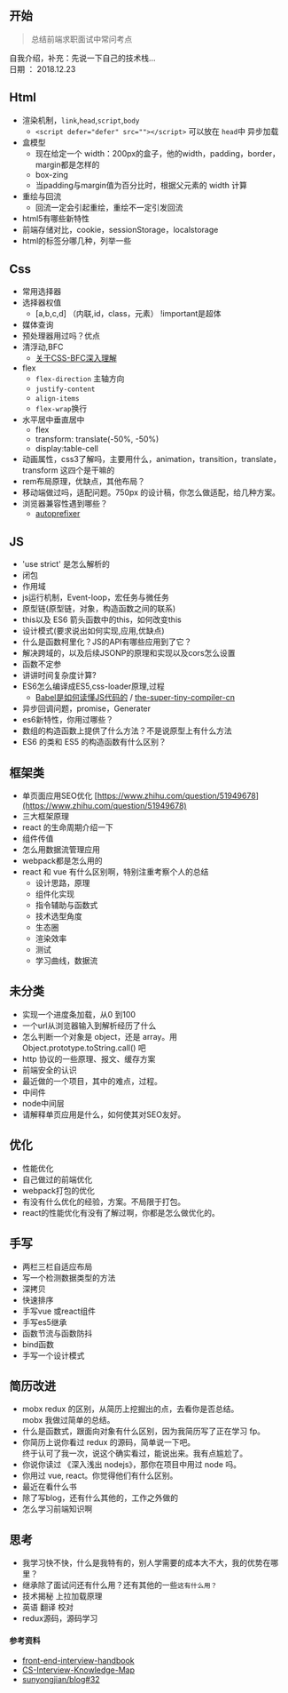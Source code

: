 ## 开始

> 总结前端求职面试中常问考点

自我介绍，补充：先说一下自己的技术栈...  
日期 ： 2018.12.23

## Html

-   渲染机制，`link`,`head`,`script`,`body`
    -   `<script defer="defer" src=""></script>` 可以放在 `head`中 异步加载
-   盒模型
    -   现在给定一个 width：200px的盒子，他的width，padding，border，margin都是怎样的
    -   box-zing
    -   当padding与margin值为百分比时，根据父元素的 width 计算
-   重绘与回流
    -   回流一定会引起重绘，重绘不一定引发回流
-   html5有哪些新特性
-   前端存储对比，cookie，sessionStorage，localstorage
-   html的标签分哪几种，列举一些

## Css

-   常用选择器
-   选择器权值
    -   \[a,b,c,d\] （内联,id，class，元素） !important是超体
-   媒体查询
-   预处理器用过吗？优点
-   清浮动,BFC
    -   [关于CSS-BFC深入理解](https://juejin.im/post/5909db2fda2f60005d2093db)
-   flex
    -   `flex-direction` 主轴方向
    -   `justify-content`
    -   `align-items`
    -   `flex-wrap`换行
-   水平居中垂直居中
    -   flex
    -   transform: translate(-50%, -50%)
    -   display:table-cell
-   动画属性，css3了解吗，主要用什么，animation，transition，translate，transform 这四个是干嘛的
-   rem布局原理，优缺点，其他布局？
-   移动端做过吗，适配问题。750px 的设计稿，你怎么做适配，给几种方案。
-   浏览器兼容性遇到哪些？
    -   [autoprefixer](https://github.com/postcss/autoprefixer)

## JS

-   'use strict' 是怎么解析的
-   闭包
-   作用域
-   js运行机制，Event-loop，宏任务与微任务
-   原型链(原型链，对象，构造函数之间的联系)
-   this以及 ES6 箭头函数中的this，如何改变this
-   设计模式(要求说出如何实现,应用,优缺点)
-   什么是函数柯里化？JS的API有哪些应用到了它？
-   解决跨域的，以及后续JSONP的原理和实现以及cors怎么设置
-   函数不定参
-   讲讲时间复杂度计算?
-   ES6怎么编译成ES5,css-loader原理,过程
    -   [Babel是如何读懂JS代码的](https://zhuanlan.zhihu.com/p/27289600) / [the-super-tiny-compiler-cn](https://github.com/starkwang/the-super-tiny-compiler-cn/blob/master/super-tiny-compiler-chinese.js)
-   异步回调问题，promise，Generater
-   es6新特性，你用过哪些？
-   数组的构造函数上提供了什么方法？不是说原型上有什么方法
-   ES6 的类和 ES5 的构造函数有什么区别？

## 框架类

-   单页面应用SEO优化 [https://www.zhihu.com/question/51949678](https://www.zhihu.com/question/51949678)
-   三大框架原理
-   react 的生命周期介绍一下
-   组件传值
-   怎么用数据流管理应用
-   webpack都是怎么用的
-   react 和 vue 有什么区别啊，特别注重考察个人的总结
    -   设计思路，原理
    -   组件化实现
    -   指令辅助与函数式
    -   技术选型角度
    -   生态圈
    -   渲染效率
    -   测试
    -   学习曲线，数据流

## 未分类

-   实现一个进度条加载，从0 到100
-   一个url从浏览器输入到解析经历了什么
-   怎么判断一个对象是 object，还是 array。用 Object.prototype.toString.call() 吧
-   http 协议的一些原理、报文、缓存方案
-   前端安全的认识
-   最近做的一个项目，其中的难点，过程。
-   中间件
-   node中间层
-   请解释单页应用是什么，如何使其对SEO友好。

## 优化

-   性能优化
-   自己做过的前端优化
-   webpack打包的优化
-   有没有什么优化的经验，方案。不局限于打包。
-   react的性能优化有没有了解过啊，你都是怎么做优化的。

## 手写

-   两栏三栏自适应布局
-   写一个检测数据类型的方法
-   深拷贝
-   快速排序
-   手写vue 或react组件
-   手写es5继承
-   函数节流与函数防抖
-   bind函数
-   手写一个设计模式

## 简历改进

-   mobx redux 的区别，从简历上挖掘出的点，去看你是否总结。  
    mobx 我做过简单的总结。
-   什么是函数式，跟面向对象有什么区别，因为我简历写了正在学习 fp。
-   你简历上说你看过 redux 的源码，简单说一下吧。  
    终于认可了我一次，说这个确实看过，能说出来。我有点尴尬了。
-   你说你读过 《深入浅出 nodejs》，那你在项目中用过 node 吗。
-   你用过 vue, react。你觉得他们有什么区别。
-   最近在看什么书
-   除了写blog，还有什么其他的，工作之外做的
-   怎么学习前端知识啊

## 思考

-   我学习快不快，什么是我特有的，别人学需要的成本大不大，我的优势在哪里？
-   继承除了面试问还有什么用？还有其他的一些`这有什么用？`
-   技术揭秘 上拉加载原理
-   英语 翻译 校对
-   redux源码，源码学习

#### 参考资料

-   [front-end-interview-handbook](https://github.com/yangshun/front-end-interview-handbook/blob/master/Translations/Chinese/README.md)
-   [CS-Interview-Knowledge-Map](https://github.com/InterviewMap/CS-Interview-Knowledge-Map)
-   [sunyongjian/blog#32](https://github.com/sunyongjian/blog/issues/32)